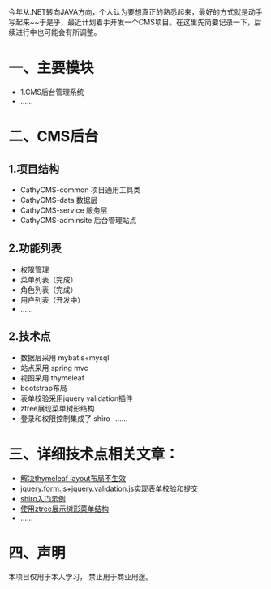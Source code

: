 今年从.NET转向JAVA方向，个人认为要想真正的熟悉起来，最好的方式就是动手写起来~~于是乎，最近计划着手开发一个CMS项目。在这里先简要记录一下，后续进行中也可能会有所调整。
# 一、主要模块
- 1.CMS后台管理系统
- ……

# 二、CMS后台
## 1.项目结构
- CathyCMS-common 项目通用工具类
- CathyCMS-data 数据层
- CathyCMS-service 服务层
- CathyCMS-adminsite 后台管理站点

## 2.功能列表
- 权限管理
- 菜单列表（完成）
- 角色列表（完成）
- 用户列表（开发中）
- ……

## 2.技术点
- 数据层采用 mybatis+mysql
- 站点采用 spring mvc
- 视图采用 thymeleaf
- bootstrap布局
- 表单校验采用jquery validation插件
- ztree展现菜单树形结构
- 登录和权限控制集成了 shiro
-……


# 三、详细技术点相关文章：
- [解决thymeleaf layout布局不生效](http://www.cnblogs.com/janes/p/7524941.html)
- [jquery.form.js+jquery.validation.js实现表单校验和提交](http://www.cnblogs.com/janes/p/7553137.html)
- [shiro入门示例](http://www.cnblogs.com/janes/p/7553198.html)
- [使用ztree展示树形菜单结构](http://www.cnblogs.com/janes/p/7567300.html)
- ……

# 四、声明
本项目仅用于本人学习， 禁止用于商业用途。




